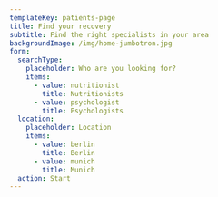 ```yaml
---
templateKey: patients-page
title: Find your recovery
subtitle: Find the right specialists in your area
backgroundImage: /img/home-jumbotron.jpg
form:
  searchType:
    placeholder: Who are you looking for?
    items:
      - value: nutritionist
        title: Nutritionists
      - value: psychologist
        title: Psychologists
  location:
    placeholder: Location
    items:
      - value: berlin
        title: Berlin
      - value: munich
        title: Munich
  action: Start
---
```

